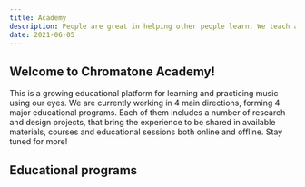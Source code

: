 ```yaml
---
title: Academy
description: People are great in helping other people learn. We teach and inspire diving deep on music.
date: 2021-06-05
---
```


<script setup>
import { data } from '../db/academy.data'
</script>

## Welcome to Chromatone Academy!

This is a growing educational platform for learning and practicing music using our eyes. We are currently working in 4 main directions, forming 4 major educational programs. Each of them includes a number of research and design projects, that bring the experience to be shared in available materials, courses and educational sessions both online and offline. Stay tuned for more!

## Educational programs

<ProgramList class="my-8" :programs="data?.programs"/>

<MainPage />
